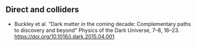 ## Direct and colliders
- Buckley et al. "Dark matter in the coming decade: Complementary paths to discovery and beyond" Physics of the Dark Universe, 7–8, 16–23. https://doi.org/10.1016/j.dark.2015.04.001
